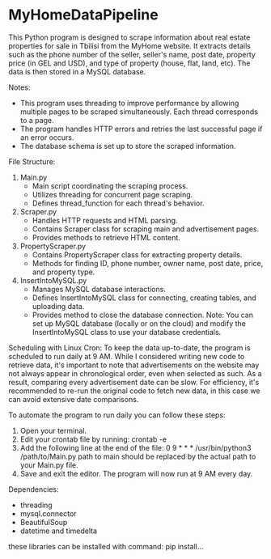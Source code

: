 # MyHomeDataPipeline
This Python program is designed to scrape information about real estate properties for sale in Tbilisi from the MyHome website. 
It extracts details such as the phone number of the seller, seller's name, post date, property price (in GEL and USD), and type of property (house, flat, land, etc). The data is then stored in a MySQL database.


Notes:
* This program uses threading to improve performance by allowing multiple pages to be scraped simultaneously.
  Each thread corresponds to a page.
* The program handles HTTP errors and retries the last successful page if an error occurs.
* The database schema is set up to store the scraped information.


File Structure:
1. Main.py
   * Main script coordinating the scraping process.
   * Utilizes threading for concurrent page scraping.
   * Defines thread_function for each thread's behavior.
3. Scraper.py
   * Handles HTTP requests and HTML parsing.
   * Contains Scraper class for scraping main and advertisement pages.
   * Provides methods to retrieve HTML content.
5. PropertyScraper.py
   * Contains PropertyScraper class for extracting property details.
   * Methods for finding ID, phone number, owner name, post date, price, and property type.
6. InsertIntoMySQL.py
   * Manages MySQL database interactions.
   * Defines InsertIntoMySQL class for connecting, creating tables, and uploading data.
   * Provides method to close the database connection.
   Note: You can set up MySQL database (locally or on the cloud) and modify the InsertIntoMySQL class to use your database credentials.

Scheduling with Linux Cron:
To keep the data up-to-date, the program is scheduled to run daily at 9 AM. While I considered writing new code to retrieve data, it's important to note that advertisements on the website may not always appear in chronological order, even when selected as such. As a result, comparing every advertisement date can be slow.
For efficiency, it's recommended to re-run the original code to fetch new data, in this case we can avoid extensive date comparisons.

To automate the program to run daily you can follow these steps:
1. Open your terminal.
2. Edit your crontab file by running: crontab -e
3. Add the following line at the end of the file: 0 9 * * * /usr/bin/python3 /path/to/Main.py
   path to main should be replaced by the actual path to your Main.py file.
4. Save and exit the editor. The program will now run at 9 AM every day.


Dependencies:
* threading
* mysql.connector
* BeautifulSoup
* datetime and timedelta

these libraries can be installed with command: pip install...
